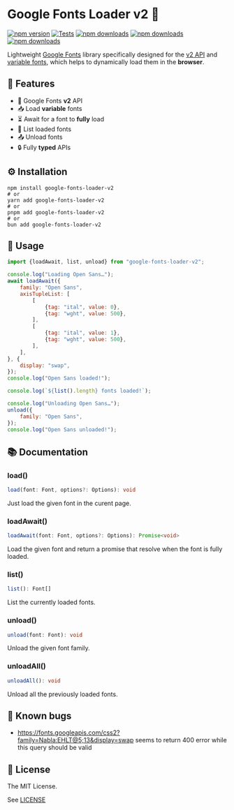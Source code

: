# Google Fonts Loader v2 💱

[![npm version](https://badgen.net/npm/v/google-fonts-loader-v2)](https://npm.im/google-fonts-loader-v2)
[![Tests](https://github.com/branchard/google-fonts-loader-v2/actions/workflows/tests.yml/badge.svg)](https://github.com/branchard/google-fonts-loader-v2/actions/workflows/tests.yml)
[![npm downloads](https://badgen.net/npm/types/google-fonts-loader-v2)](https://npm.im/google-fonts-loader-v2)
[![npm downloads](https://badgen.net//bundlephobia/dependency-count/google-fonts-loader-v2)](https://bundlephobia.com/package/google-fonts-loader-v2)
[![npm downloads](https://badgen.net/bundlephobia/minzip/google-fonts-loader-v2)](https://bundlephobia.com/package/google-fonts-loader-v2)

Lightweight [Google Fonts](https://fonts.google.com) library specifically designed for the [v2 API](https://developers.google.com/fonts/docs/css2)
and [variable fonts](https://fonts.google.com/knowledge/introducing_type/introducing_variable_fonts), which helps to dynamically load them in the **browser**.

## 🎯 Features

- 🚀 Google Fonts **v2** API
- 📥 Load **variable** fonts
- ⏳ Await for a font to **fully** load
- 📜 List loaded fonts
- 📤 Unload fonts
- 🔒 Fully **typed** APIs

## ⚙️ Installation

```shell
npm install google-fonts-loader-v2
# or
yarn add google-fonts-loader-v2
# or
pnpm add google-fonts-loader-v2
# or
bun add google-fonts-loader-v2
```

## 📖 Usage

```javascript
import {loadAwait, list, unload} from "google-fonts-loader-v2";

console.log("Loading Open Sans…");
await loadAwait({
    family: "Open Sans",
    axisTupleList: [
        [
            {tag: "ital", value: 0},
            {tag: "wght", value: 500},
        ],
        [
            {tag: "ital", value: 1},
            {tag: "wght", value: 500},
        ],
    ],
}, {
    display: "swap",
});
console.log("Open Sans loaded!");

console.log(`${list().length} fonts loaded!`);

console.log("Unloading Open Sans…");
unload({
    family: "Open Sans",
});
console.log("Open Sans unloaded!");
```

## 📚 Documentation

### load()
```typescript
load(font: Font, options?: Options): void
```
Just load the given font in the curent page.

### loadAwait()
```typescript
loadAwait(font: Font, options?: Options): Promise<void>
```
Load the given font and return a promise that resolve when the font is fully loaded.

### list()
```typescript
list(): Font[]
```
List the currently loaded fonts.

### unload()
```typescript
unload(font: Font): void
```
Unload the given font family.

### unloadAll()
```typescript
unloadAll(): void
```
Unload all the previously loaded fonts.

## 🐜 Known bugs

- https://fonts.googleapis.com/css2?family=Nabla:EHLT@5;13&display=swap seems to return 400 error while this query should be valid

## 📄 License

The MIT License.

See [LICENSE](LICENSE)
